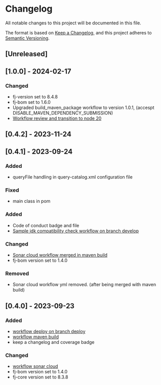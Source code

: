 # Changelog

All notable changes to this project will be documented in this file.

The format is based on [Keep a Changelog](https://keepachangelog.com/en/1.1.0/),
and this project adheres to [Semantic Versioning](https://semver.org/spec/v2.0.0.html).

## [Unreleased]

## [1.0.0] - 2024-02-17

### Changed

- fj-version set to 8.4.8
- fj-bom set to 1.6.0
- Upgraded build_maven_package workflow to version 1.0.1, (accespt DISABLE_MAVEN_DEPENDENCY_SUBMISSION)
- [Workflow review and transition to node 20](https://github.com/fugerit-org/fj-universe/issues/29)

## [0.4.2] - 2023-11-24

## [0.4.1] - 2023-09-24

### Added

- queryFile handling in query-catalog.xml configuration file

### Fixed

- main class in pom

### Added

- Code of conduct badge and file
- [Sample jdk compatibility check workflow on branch develop](.github/workflows/build_maven_compatibility.yml)

### Changed

- [Sonar cloud workflow merged in maven build](.github/workflows/deploy_maven_package.yml)
- fj-bom version set to 1.4.0

### Removed

- Sonar cloud workflow yml removed. (after being merged with maven build)

## [0.4.0] - 2023-09-23

### Added

- [workflow deploy on branch deploy](.github/workflows/deploy_maven_package.yml)
- [workflow maven build](.github/workflows/build_maven_package.yml)
- keep a changelog and coverage badge

### Changed

- [workflow sonar cloud](.github/workflows/sonarcloud-maven.yml)
- fj-bom version set to 1.4.0
- fj-core version set to 8.3.8

